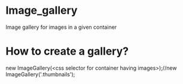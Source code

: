 Image_gallery
=============

Image gallery for images in a given container

How to create a gallery?
========================
new ImageGallery(\<css selector for container having images\>);//new ImageGallery('.thumbnails');
